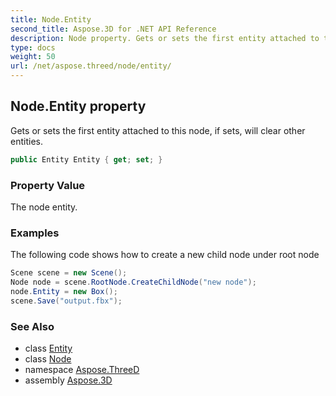 ```yaml
---
title: Node.Entity
second_title: Aspose.3D for .NET API Reference
description: Node property. Gets or sets the first entity attached to this node if sets will clear other entities
type: docs
weight: 50
url: /net/aspose.threed/node/entity/
---
```

## Node.Entity property

Gets or sets the first entity attached to this node, if sets, will clear other entities.

```csharp
public Entity Entity { get; set; }
```

### Property Value

The node entity.

### Examples

The following code shows how to create a new child node under root node

```csharp
Scene scene = new Scene();
Node node = scene.RootNode.CreateChildNode("new node");
node.Entity = new Box();
scene.Save("output.fbx");
```

### See Also

* class [Entity](../../entity/)
* class [Node](../)
* namespace [Aspose.ThreeD](../../../aspose.threed/)
* assembly [Aspose.3D](../../../)


